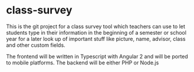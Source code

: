 # class-survey

This is the git project for a class survey tool which teachers can use to let students type in their information in the beginning of a semester or school year for a later look up of important stuff like picture, name, advisor, class and other custom fields.

The frontend will be written in Typescript with Angular 2 and will be ported to mobile platforms. The backend will be either PHP or Node.js
